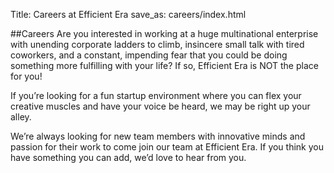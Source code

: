 Title: Careers at Efficient Era
save_as: careers/index.html

##Careers
Are you interested in working at a huge multinational enterprise with
unending corporate ladders to climb, insincere small talk with tired
coworkers, and a constant, impending fear that you could be doing
something more fulfilling with your life? If so, Efficient Era is NOT
the place for you!

If you’re looking for a fun startup environment where you can flex
your creative muscles and have your voice be heard, we may be right
up your alley.

We’re always looking for new team members with innovative minds and
passion for their work to come join our team at Efficient Era.
If you think you have something you can add, we’d love to hear
from you.

<script type="text/javascript" id="rbox-loader-script">
if(!window._rbox){
_rbox = { host_protocol:document.location.protocol, ready:function(cb){this.onready=cb;} };
(function(d, e) {
    var s, t, i, src=['/static/client-src-served/widget/46033/rbox_api.js', '/static/client-src-served/widget/46033/rbox_impl.js'];
    t = d.getElementsByTagName(e); t=t[t.length - 1];
    for(i=0; i<src.length; i++) {
        s = d.createElement(e); s.src = _rbox.host_protocol + '//w.recruiterbox.com' + eval("src" + String.fromCharCode(91) + String(i) + String.fromCharCode(93));
        t.parentNode.insertBefore(s, t.nextSibling);
    }})(document, 'script');
}
</script>